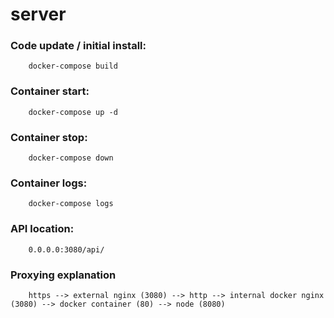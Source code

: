 # server

### Code update / initial install:
        docker-compose build

### Container start:
        docker-compose up -d

### Container stop:
        docker-compose down

### Container logs:
        docker-compose logs

### API location:
        0.0.0.0:3080/api/

### Proxying explanation
        https --> external nginx (3080) --> http --> internal docker nginx (3080) --> docker container (80) --> node (8080)